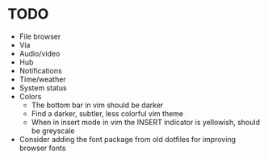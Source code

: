 # TODO

* File browser
* Via
* Audio/video
* Hub
* Notifications
* Time/weather
* System status
* Colors
  * The bottom bar in vim should be darker
  * Find a darker, subtler, less colorful vim theme
  * When in insert mode in vim the INSERT indicator is yellowish, should be greyscale
* Consider adding the font package from old dotfiles for improving browser fonts
